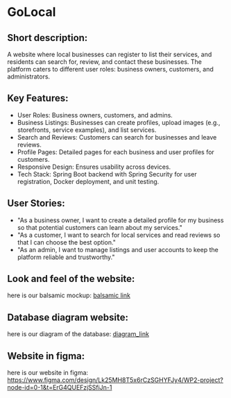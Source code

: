 # GoLocal

## Short description:
A website where local businesses can register to list their services, and residents 
can search for, review, and contact these businesses. The platform caters 
to different user roles: business owners, customers, and administrators.


## Key Features:

- User Roles: Business owners, customers, and admins.
- Business Listings: Businesses can create profiles, upload images (e.g., storefronts, service examples), and list services.
- Search and Reviews: Customers can search for businesses and leave reviews.
- Profile Pages: Detailed pages for each business and user profiles for customers.
- Responsive Design: Ensures usability across devices.
- Tech Stack: Spring Boot backend with Spring Security for user registration, Docker deployment, and unit testing.

## User Stories:

- "As a business owner, I want to create a detailed profile for my business so that potential customers can learn about my services."
- "As a customer, I want to search for local services and read reviews so that I can choose the best option."
- "As an admin, I want to manage listings and user accounts to keep the platform reliable and trustworthy."

## Look and feel of the website:
here is our balsamic mockup: [balsamic link](https://balsamiq.cloud/strku7p/plt70x8)

## Database diagram website:
here is our diagram of the database: [diagram_link](https://dbdiagram.io/d/680a1db21ca52373f530a5d1)

## Website in figma:
here is our website in figma: https://www.figma.com/design/Lk25MH8T5x6rCzSGHYFJy4/WP2-project?node-id=0-1&t=ErG4QUEFzjSSfiJn-1
